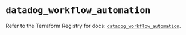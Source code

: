 # `datadog_workflow_automation`

Refer to the Terraform Registry for docs: [`datadog_workflow_automation`](https://registry.terraform.io/providers/datadog/datadog/3.75.0/docs/resources/workflow_automation).
